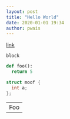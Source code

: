 ```yaml
---
layout: post
title: "Hello World"
date: 2020-01-01 19:34
author: pwais
---
```


[link](test2.md)

```
block
```

```python
def foo():
  return 5
```

```c++
struct moof {
  int a;
};
```

<table>
    <tr>
        <td>Foo</td>
    </tr>
</table>

